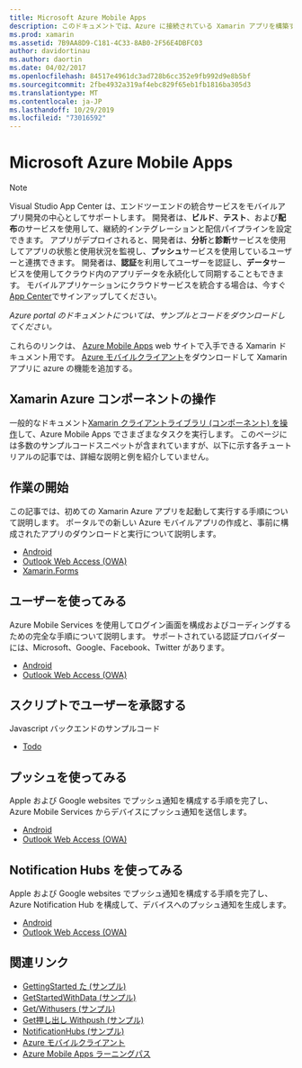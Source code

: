 ```yaml
---
title: Microsoft Azure Mobile Apps
description: このドキュメントでは、Azure に接続されている Xamarin アプリを構築する方法について説明しているガイドへのリンクを示します。 このトピックでは、Xamarin Azure コンポーネント、ユーザー、およびプッシュ通知の使用方法について説明します。
ms.prod: xamarin
ms.assetid: 7B9AA8D9-C181-4C33-8AB0-2F56E4DBFC03
author: davidortinau
ms.author: daortin
ms.date: 04/02/2017
ms.openlocfilehash: 84517e4961dc3ad728b6cc352e9fb992d9e8b5bf
ms.sourcegitcommit: 2fbe4932a319af4ebc829f65eb1fb1816ba305d3
ms.translationtype: MT
ms.contentlocale: ja-JP
ms.lasthandoff: 10/29/2019
ms.locfileid: "73016592"
---
```

# <a name="microsoft-azure-mobile-apps"></a>Microsoft Azure Mobile Apps

> [!NOTE]
> Visual Studio App Center は、エンドツーエンドの統合サービスをモバイルアプリ開発の中心としてサポートします。 開発者は、**ビルド**、**テスト**、および**配布**のサービスを使用して、継続的インテグレーションと配信パイプラインを設定できます。 アプリがデプロイされると、開発者は、**分析**と**診断**サービスを使用してアプリの状態と使用状況を監視し、**プッシュ**サービスを使用しているユーザーと連携できます。 開発者は、**認証**を利用してユーザーを認証し、**データ**サービスを使用してクラウド内のアプリデータを永続化して同期することもできます。
> モバイルアプリケーションにクラウドサービスを統合する場合は、今すぐ[App Center](https://appcenter.ms/signup?utm_source=XamarinDocs&utm_medium=Azure&utm_campaign=docs)でサインアップしてください。

_Azure portal のドキュメントについては、サンプルとコードをダウンロードしてください。_

<!--
NOTE TO AUTHORS: this page is referenced from
https://azure.microsoft.com/develop/mobile/xamarin/
as https://developer xamarin com/guides/cross-platform/data-cloud/mobile-services/
A redirect has been put in place to /mobile-apps/ HOWEVER the /Resources/ .ZIP files are still located in /mobile-services/ so that the following permalinks don't break

The ZIPs in /Resources/ are also referenced by inbound links
Getting Started https://go.microsoft.com/fwlink/p/?LinkId=331359
Get started with data https://go.microsoft.com/fwlink/p/?LinkId=331302
Get started with push https://go.microsoft.com/fwlink/p/?LinkId=331303
Get started with authentication https://go.microsoft.com/fwlink/p/?LinkId=331328
Get started with Notification Hubs https://go.microsoft.com/fwlink/p/?LinkId=331329
Validate and modify data  https://go.microsoft.com/fwlink/p/?LinkId=331330
-->

これらのリンクは、 [Azure Mobile Apps](https://docs.microsoft.com/azure/app-service-mobile/) web サイトで入手できる Xamarin ドキュメント用です。
[Azure モバイルクライアント](https://www.nuget.org/packages/Microsoft.Azure.Mobile.Client/)をダウンロードして Xamarin アプリに azure の機能を追加する。

## <a name="working-with-the-xamarin-azure-component"></a>Xamarin Azure コンポーネントの操作

一般的なドキュメント[Xamarin クライアントライブラリ (コンポーネント) を操作](https://docs.microsoft.com/azure/app-service-mobile/app-service-mobile-dotnet-how-to-use-client-library)して、Azure Mobile Apps でさまざまなタスクを実行します。 このページには多数のサンプルコードスニペットが含まれていますが、以下に示す各チュートリアルの記事では、詳細な説明と例を紹介していません。

## <a name="getting-started"></a>作業の開始

この記事では、初めての Xamarin Azure アプリを起動して実行する手順について説明します。
ポータルでの新しい Azure モバイルアプリの作成と、事前に構成されたアプリのダウンロードと実行について説明します。

- [Android](https://docs.microsoft.com/azure/app-service-mobile/app-service-mobile-xamarin-ios-get-started/)
- [Outlook Web Access (OWA)](https://docs.microsoft.com/azure/app-service-mobile/app-service-mobile-xamarin-android-get-started/)
- [Xamarin.Forms](https://docs.microsoft.com/azure/app-service-mobile/app-service-mobile-xamarin-forms-get-started)

<!--
## Validate, Modify and Augment Data in Scripts

Demonstrates how to add server-side scripts to Azure Mobile Services data tables to implement server-side validation and other functionality.

- [iOS](https://azure.microsoft.com/documentation/articles/mobile-services-dotnet-how-to-use-client-library/#errors)
- [Android](https://azure.microsoft.com/documentation/articles/mobile-services-dotnet-how-to-use-client-library/#errors)
-->

<!--
## Add Paging to Data

A quick example of paging large sets of data using Skip() and Take().

- [iOS](https://azure.microsoft.com/documentation/articles/mobile-services-dotnet-how-to-use-client-library/#paging)
- [Android](https://azure.microsoft.com/documentation/articles/mobile-services-dotnet-how-to-use-client-library/#paging)
-->

## <a name="get-started-with-users"></a>ユーザーを使ってみる

Azure Mobile Services を使用してログイン画面を構成およびコーディングするための完全な手順について説明します。 サポートされている認証プロバイダーには、Microsoft、Google、Facebook、Twitter があります。

- [Android](https://azure.microsoft.com/documentation/articles/app-service-mobile-xamarin-ios-get-started-users/)
- [Outlook Web Access (OWA)](https://azure.microsoft.com/documentation/articles/app-service-mobile-xamarin-android-get-started-users/)

## <a name="authorize-users-in-scripts"></a>スクリプトでユーザーを承認する

Javascript バックエンドのサンプルコード

- [Todo](https://github.com/Azure/azure-mobile-apps-node/blob/master/samples/personal-table/tables/TodoItem.js#L38)

## <a name="get-started-with-push"></a>プッシュを使ってみる

Apple および Google websites でプッシュ通知を構成する手順を完了し、Azure Mobile Services からデバイスにプッシュ通知を送信します。

- [Android](https://docs.microsoft.com/azure/app-service-mobile/app-service-mobile-xamarin-ios-get-started-push)
- [Outlook Web Access (OWA)](https://docs.microsoft.com/azure/app-service-mobile/app-service-mobile-xamarin-android-get-started-push)

## <a name="get-started-with-notification-hubs"></a>Notification Hubs を使ってみる

Apple および Google websites でプッシュ通知を構成する手順を完了し、Azure Notification Hub を構成して、デバイスへのプッシュ通知を生成します。

- [Android](https://docs.microsoft.com/azure/notification-hubs/xamarin-notification-hubs-ios-push-notification-apns-get-started)
- [Outlook Web Access (OWA)](https://docs.microsoft.com/azure/notification-hubs/xamarin-notification-hubs-push-notifications-android-gcm)

## <a name="related-links"></a>関連リンク

- [GettingStarted た (サンプル)](https://github.com/xamarin/mobile-samples/tree/master/Azure/GettingStarted)
- [GetStartedWithData (サンプル)](https://github.com/xamarin/mobile-samples/tree/master/Azure/GetStartedWithData)
- [Get/Withusers (サンプル)](https://github.com/xamarin/mobile-samples/tree/master/Azure/GetStartedWithUsers)
- [Get押し出し Withpush (サンプル)](https://github.com/xamarin/mobile-samples/tree/master/Azure/GetStartedWithPush)
- [NotificationHubs (サンプル)](https://github.com/xamarin/mobile-samples/tree/master/Azure/NotificationHubs)
- [Azure モバイルクライアント](https://www.nuget.org/packages/Microsoft.Azure.Mobile.Client/)
- [Azure Mobile Apps ラーニングパス](https://azure.microsoft.com/documentation/learning-paths/appservice-mobileapps/)

<!--
- [ValidateModifyData (sample)](https://github.com/xamarin/mobile-samples/tree/master/Azure/ValidateModifyData)
-->

